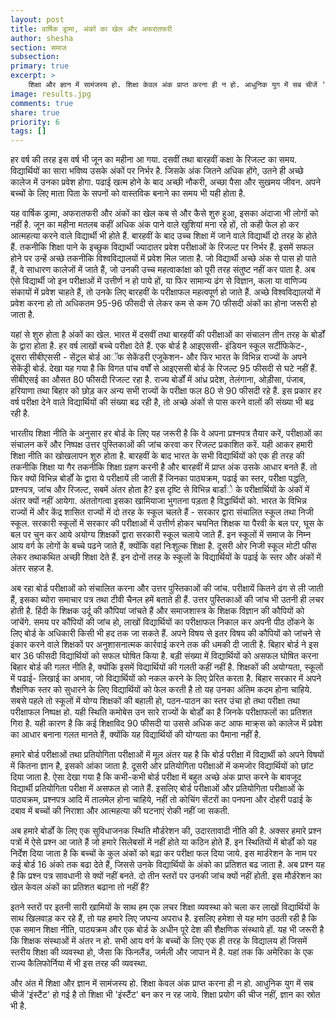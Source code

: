 ```yaml
---
layout: post
title: वार्षिक ड्रामा, अंकों का खेल और अफरातफरी
author: shesha
section: समाज
subsection:
primary: true
excerpt: >
    शिक्षा और ज्ञान में सामंजस्य हो. शिक्षा केवल अंक प्राप्त करना ही न हो. आधुनिक युग में सब चीजें 'इंस्टैंट' हो गई है तो शिक्षा भी 'इंस्टैंट' बन कर न रह जाये. शिक्षा प्रयोग की चीज नहीं, ज्ञान का स्रोत भी है.
image: results.jpg
comments: true
share: true
priority: 6
tags: []
---
```


हर वर्ष की तरह इस वर्ष भी जून का महीना आ गया. दसवीं तथा बारहवीं कक्षा के रिजल्ट का समय. विद्यार्थियों का सारा भविष्य उसके अंकों पर निर्भर है. जिसके अंक जितने अधिक होंगे, उतने ही अच्छे कालेज में उनका प्रवेश होगा. पढाई खत्म होने के बाद अच्छी नौकरी, अच्छा पैसा और सुखमय जीवन. अपने बच्चों के लिए माता पिता के सपनों को वास्तविक बनाने का समय भी यही होता है.

यह वार्षिक ड्रामा, अफरातफरी और अंकों का खेल कब से और कैसे शुरु हुआ, इसका अंदाजा भी लोगों को नहीं है. जून का महीना मतलब कहीं अधिक अंक पाने वाले खुशियां मना रहे हों, तो कही फेल हो कर आत्महत्या करने वाले विद्यार्थी भी होते हैं. बारहवीं के बाद उच्च शिक्षा में जाने वाले विद्यार्थी दो तरह के होते हैं. तकनीकि शिक्षा पाने के इच्छुक विद्यार्थी ज्यादातर प्रवेश परीक्षाओं के रिजल्ट पर निर्भर हैं. इसमें सफल होने पर उन्हें अच्छे तकनीकि विश्वविद्यालयों में प्रवेश मिल जाता है. जो विद्यार्थी अच्छे अंक से पास हो पाते हैं, वे साधारण कालेजों में जाते हैं, जो उनकी उच्च महत्वाकांक्षा को पूरी तरह संतुष्ट नहीं कर पाता है. अब ऐसे विद्यार्थी जो इन परीक्षाओं में उत्तीर्ण न हो पाये हों, या फिर सामान्य ढंग से विज्ञान, कला या वाणिज्य संकायों में प्रवेश चाहते हैं, तो उनके लिए बारहवीं के परीक्षाफल महत्वपूर्ण हो जाते हैं. अच्छे विश्वविद्यालयों में प्रवेश करना हो तो अधिकतम 95-96 फीसदी से लेकर कम से कम 70 फीसदी अंकों का होना जरूरी हो जाता है.

यहां से शुरु होता है अंकों का खेल. भारत में दसवीं तथा बारहवीं की परीक्षाओं का संचालन तीन तरह के बोर्डों के द्वारा होता है. हर वर्ष लाखों बच्चे परीक्षा देते हैं. एक बोर्ड है आइएससी- इंडियन स्कूल सर्टीफिकेट-, दूसरा सीबीएससी - सेंट्रल बोर्ड आॅफ सेकेंडरी एजूकेशन- और फिर भारत के विभिन्न राज्यों के अपने सेकेंड्री बोर्ड. देखा यह गया है कि विगत पांच वर्षों से आइएससी बोर्ड के रिजल्ट 95 फीसदी से घटे नहीं हैं. सीबीएसई का औसत 80 फीसदी रिजल्ट रहा है. राज्य बोर्डों में आंध्र प्रदेश, तेलंगाना, ओड़ीसा, पंजाब, हरियाणा तथा बिहार को छोड़ कर अन्य सभी राज्यों के परीक्षा फल 80 से 90 फीसदी रहे हैं. इस प्रकार हर वर्ष परीक्षा देने वाले विद्यार्थियों की संख्या बढ रही है, तो अच्छे अंकों से पास करने वालों की संख्या भी बढ रही है.

भारतीय शिक्षा नीति के अनुसार हर बोर्ड के लिए यह जरूरी है कि वे अपना प्रश्नपत्र तैयार करें, परीक्षाओं का संचालन करें और निष्पक्ष उत्तर पुस्तिकाओं की जांच करवा कर रिजल्ट प्रकाशित करें. यही आकर हमारी शिक्षा नीति का खोखलापन शुरु होता है. बारहवीं के बाद भारत के सभी विद्यार्थियों को एक ही तरह की तकनीकि शिक्षा या गैर तकनीकि शिक्षा ग्रहण करनी है और बारहवीं में प्राप्त अंक उसके आधार बनते हैं. तो फिर क्यों विभिन्न बोर्डों के द्वारा ये परीक्षायें ली जाती हैं जिनका पाठ्यक्रम, पढाई का स्तर, परीक्षा पद्धति, प्रश्नपत्र, जांच और रिजल्ट, सबमें अंतर होता है? इस दृष्टि से विभिन्न बार्डांे के परीक्षार्थियों के अंकों में अंतर क्यों नहीं आयेगा. अंततोगत्वा इसका खामियाजा भुगतना पड़ता है विद्धार्थियों को. भारत के विभिन्न राज्यों में और केंद्र शासित राज्यों में दो तरह के स्कूल चलते हैं - सरकार द्वारा संचालित स्कूल तथा निजी स्कूल. सरकारी स्कूलों में सरकार की परीक्षाओं में उत्तीर्ण होकर चयनित शिक्षक या पैरवी के बल पर, घूस के बल पर चुन कर आये अयोग्य शिक्षकों द्वारा सरकारी स्कूल चलाये जाते हैं. इन स्कूलों में समाज के निम्न आय वर्ग के लोगों के बच्चे पढने जाते हैं, क्योंकि वहां निःशुल्क शिक्षा है. दूसरी ओर निजी स्कूल मोटी फीस लेकर तथाकथित अच्छी शिक्षा देते हैं. इन दोनों तरह के स्कूलों के विद्यार्थियों के पढाई के स्तर और अंकों में अंतर सहज है.

अब रहा बोर्ड परीक्षाओं को संचालित करना और उत्तर पुस्तिकाओं की जांच. परीक्षायें कितने ढंग से ली जाती हैं, इसका ब्योरा समाचार पत्र तथा टीवी चैनल हमें बताते ही हैं. उत्तर पुस्तिकाओं की जांच भी उतनी ही लचर होती है. हिंदी के शिक्षक उर्दू की कौपियां जांचते हैं और समाजशास्त्र के शिक्षक विज्ञान की कौपियों को जांचेंगे. समय पर कौंपियों की जांच हो, लाखों विद्यार्थियों का परीक्षाफल निकाल कर अपनी पीठ ठोंकने के लिए बोर्ड के अधिकारी किसी भी हद तक जा सकते हैं. अपने विषय से इतर विषय की कौपियों को जांचने से इंकार करने वाले शिक्षकों पर अनुशासनात्मक कार्रवाई करने तक की धमकी दी जाती है. बिहार बोर्ड ने इस बार 36 फीसदी विद्यार्थियों को सफल घोषित किया है. बड़ी संख्या में विद्यार्थियों को असफल घोषित करना बिहार बोर्ड की गलत नीति है, क्योंकि इसमें विद्यार्थियों की गलती कहीं नहीं है. शिक्षकों की अयोग्यता, स्कूलों में पढाई- लिखाई का अभाव, जो विद्यार्थियों को नकल करने के लिए प्रेरित करता है. बिहार सरकार में अपने शैक्षणिक स्तर को सुधारने के लिए विद्यार्थियों को फेल करती है तो यह उनका अंतिम कदम होना चाहिये. सबसे पहले तो स्कूलों में योग्य शिक्षकों की बहाली हो, पठन-पाठन का स्तर उंचा हो तथा परीक्षा तथा परीक्षाफल निष्पक्ष हो. यही स्थिति कमोबेस उन सारे राज्यों के बोर्डों का है जिनके परीक्षाफलों का प्रतिशत गिरा है. यही कारण है कि कई शिक्षाविद 90 फीसदी या उससे अधिक कट आफ माक्र्स को कालेज में प्रवेश का आधार बनाना गलत मानते हैं, क्योंकि यह विद्यार्थियों की योग्यता का पैमाना नहीं है.

हमारे बोर्ड परीक्षाओं तथा प्रतियोगिता परीक्षाओं में मूल अंतर यह है कि बोर्ड परीक्षा में विद्यार्थी को अपने विषयों में कितना ज्ञान है, इसको आंका जाता है. दूसरी ओर प्रतियोगिता परीक्षाओं में कमजोर विद्यार्थियों को छांट दिया जाता है. ऐसा देखा गया है कि कभी-कभी बोर्ड परीक्षा में बहुत अच्छे अंक प्राप्त करने के बावजूद विद्यार्थी प्रतियोगिता परीक्षा में असफल हो जाते हैं. इसलिए बोर्ड परीक्षाओं और प्रतियोगिता परीक्षाओं के पाठ्यक्रम, प्रश्नपत्र आदि में तालमेल होना चाहिये, नहीं तो कोचिंग सेंटरों का पनपना और दोहरी पढाई के दबाव में बच्चों की निराशा और आत्महत्या की घटनाएं रोकी नहीं जा सकती.

अब हमारे बोर्डों के लिए एक सुविधाजनक स्थिति मौर्डरेशन की, उदारतावादी नीति की है. अक्सर हमारे प्रश्न पत्रों में ऐसे प्रश्न आ जाते हैं जो हमारे सिलेबसों में नहीं होते या कठिन होते हैं. इन स्थितियों में बोर्डों को यह निर्देश दिया जाता है कि बच्चों के कुल अंकों को बढ़ा कर परीक्षा फल दिया जाये. इस मार्डरेशन के नाम पर कई बोर्ड 16 अंको तक बढा देते हैं, जिससे उनके विद्यार्थियों के अंको का प्रतिशत बढ जाता है. अब प्रश्न यह है कि प्रश्न पत्र सावधानी से क्यों नहीं बनते. दो तीन स्तरों पर उनकी जांच क्यों नहीं होती. इस मौर्डरेशन का खेल केवल अंकों का प्रतिशत बढाना तो नहीं हैं?

इतने स्तरों पर इतनी सारी खामियों के साथ हम एक लचर शिक्षा व्यवस्था को चला कर लाखों विद्यार्थियों के साथ खिलवाड़ कर रहे हैं, तो यह हमारे लिए जघन्य अपराध है. इसलिए हमेशा से यह मांग उठती रही है कि एक समान शिक्षा नीति, पाठ्यक्रम और एक बोर्ड के अधीन पूरे देश की शैक्षणिक संस्थाये हों. यह भी जरूरी है कि शिक्षक संस्थाओं में अंतर न हो. सभी आय वर्ग के बच्चों के लिए एक ही तरह के विद्यालय हों जिसमें स्तरीय शिक्षा की व्यवस्था हो, जैसा कि फिनलैंड, जर्मली और जापान में है. यहां तक कि अमेरिका के एक राज्य कैलिफोर्निया में भी इस तरह की व्यवस्था.

और अंत में शिक्षा और ज्ञान में सामंजस्य हो. शिक्षा केवल अंक प्राप्त करना ही न हो. आधुनिक युग में सब चीजें 'इंस्टैंट' हो गई है तो शिक्षा भी 'इंस्टैंट' बन कर न रह जाये. शिक्षा प्रयोग की चीज नहीं, ज्ञान का स्रोत भी है.